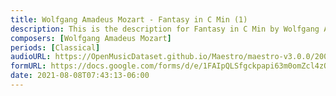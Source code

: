 ```yaml
---
title: Wolfgang Amadeus Mozart - Fantasy in C Min (1)
description: This is the description for Fantasy in C Min by Wolfgang Amadeus Mozart
composers: [Wolfgang Amadeus Mozart]
periods: [Classical]
audioURL: https://OpenMusicDataset.github.io/Maestro/maestro-v3.0.0/2006/MIDI-Unprocessed_07_R1_2006_01-04_ORIG_MID--AUDIO_07_R1_2006_02_Track02_wav.midi
formURL: https://docs.google.com/forms/d/e/1FAIpQLSfgckpapi63m0omZcl4zQmkpjOCbKySs2CbX7ynZDnIT81MuA/viewform
date: 2021-08-08T07:43:13-06:00
---
```

